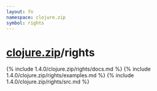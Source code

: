 ```yaml
---
layout: fn
namespace: clojure.zip
symbol: rights
---
```


# [clojure.zip](../)/rights

{% include 1.4.0/clojure.zip/rights/docs.md %}
{% include 1.4.0/clojure.zip/rights/examples.md %}
{% include 1.4.0/clojure.zip/rights/src.md %}

